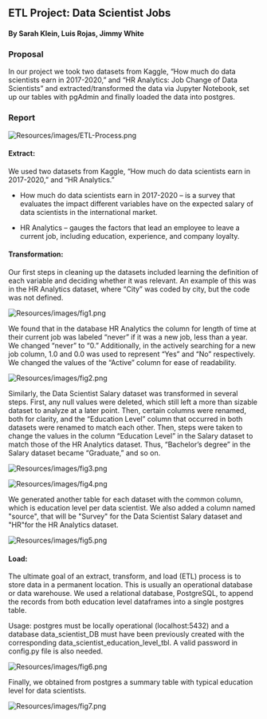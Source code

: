 ## ETL Project: Data Scientist Jobs
#### By Sarah Klein, Luis Rojas, Jimmy White

### Proposal
In our project we took two datasets from Kaggle, “How much do data scientists earn in 2017-2020,” and “HR Analytics: Job Change of Data Scientists” and extracted/transformed the data via Jupyter Notebook, set up our tables with pgAdmin and finally loaded the data into postgres.

### Report

![Resources/images/ETL-Process.png](Resources/images/ETL-Process.png)

#### Extract:
We used two datasets from Kaggle, “How much do data scientists earn in 2017-2020,” and “HR Analytics.”
- How much do data scientists earn in 2017-2020 – is a survey that evaluates the impact different variables have on the expected salary of data scientists in the international market.

- HR Analytics – gauges the factors that lead an employee to leave a current job, including education, experience, and company loyalty.


#### Transformation:
Our first steps in cleaning up the datasets included learning the definition of each variable and deciding whether it was relevant. An example of this was in the HR Analytics dataset, where “City” was coded by city, but the code was not defined.

![Resources/images/fig1.png](Resources/images/fig1.png)


We found that in the database HR Analytics the column for length of time at their current job was labeled “never” if it was a new job, less than a year. We changed “never” to “0.” 
Additionally, in the actively searching for a new job column, 1.0 and 0.0 was used to represent “Yes” and “No” respectively. We changed the values of the “Active” column for ease of readability.

![Resources/images/fig2.png](Resources/images/fig2.png)

Similarly, the Data Scientist Salary dataset was transformed in several steps. First, any null values were deleted, which still left a more than sizable dataset to analyze at a later point. Then, certain columns were renamed, both for clarity, and the “Education Level” column that occurred in both datasets were renamed to match each other. Then, steps were taken to change the values in the column “Education Level” in the Salary dataset to match those of the HR Analytics dataset. Thus, “Bachelor’s degree” in the Salary dataset became “Graduate,” and so on.

![Resources/images/fig3.png](Resources/images/fig3.png)

![Resources/images/fig4.png](Resources/images/fig4.png)

We generated another table for each dataset with the common column, which is education level per data scientist. We also added a column named "source", that will be "Survey" for the Data Scientist Salary dataset and "HR"for the HR Analytics dataset.

![Resources/images/fig5.png](Resources/images/fig5.png)

#### Load:

The ultimate goal of an extract, transform, and load (ETL) process is to store data in a permanent location. This is usually an operational database or data warehouse. We used a relational database, PostgreSQL, to append the records from both education level dataframes into a single postgres table. 

Usage: postgres must be locally operational (localhost:5432) and a database data_scientist_DB must have been previously created with the corresponding data_scientist_education_level_tbl. A valid password in config.py file is also needed.

![Resources/images/fig6.png](Resources/images/fig6.png)

Finally, we obtained from postgres a summary table with typical education level for data scientists.

![Resources/images/fig7.png](Resources/images/fig7.png)

